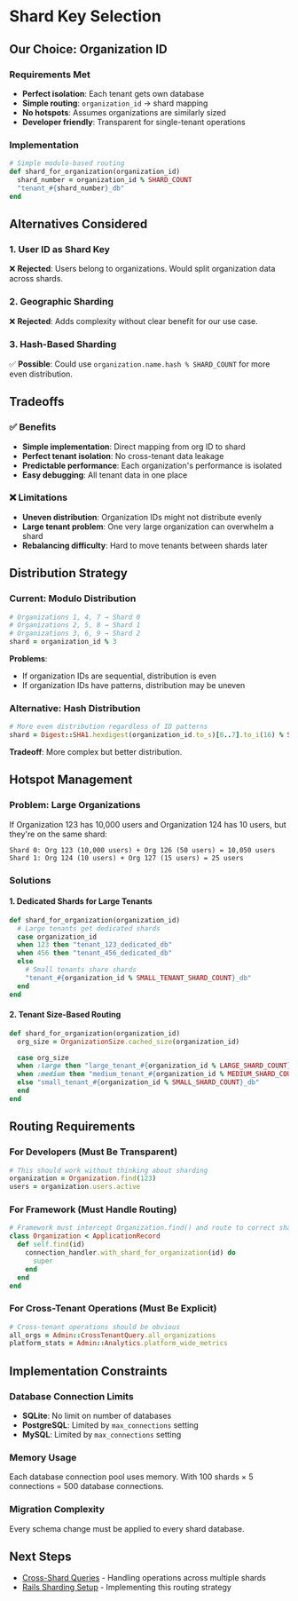 # Shard Key Selection

## Our Choice: Organization ID

### Requirements Met
- **Perfect isolation**: Each tenant gets own database
- **Simple routing**: `organization_id` → shard mapping
- **No hotspots**: Assumes organizations are similarly sized
- **Developer friendly**: Transparent for single-tenant operations

### Implementation
```ruby
# Simple modulo-based routing
def shard_for_organization(organization_id)
  shard_number = organization_id % SHARD_COUNT
  "tenant_#{shard_number}_db"
end
```

## Alternatives Considered

### 1. User ID as Shard Key
❌ **Rejected**: Users belong to organizations. Would split organization data across shards.

### 2. Geographic Sharding
❌ **Rejected**: Adds complexity without clear benefit for our use case.

### 3. Hash-Based Sharding
✅ **Possible**: Could use `organization.name.hash % SHARD_COUNT` for more even distribution.

## Tradeoffs

### ✅ Benefits
- **Simple implementation**: Direct mapping from org ID to shard
- **Perfect tenant isolation**: No cross-tenant data leakage
- **Predictable performance**: Each organization's performance is isolated
- **Easy debugging**: All tenant data in one place

### ❌ Limitations
- **Uneven distribution**: Organization IDs might not distribute evenly
- **Large tenant problem**: One very large organization can overwhelm a shard
- **Rebalancing difficulty**: Hard to move tenants between shards later

## Distribution Strategy

### Current: Modulo Distribution
```ruby
# Organizations 1, 4, 7 → Shard 0
# Organizations 2, 5, 8 → Shard 1
# Organizations 3, 6, 9 → Shard 2
shard = organization_id % 3
```

**Problems**:
- If organization IDs are sequential, distribution is even
- If organization IDs have patterns, distribution may be uneven

### Alternative: Hash Distribution
```ruby
# More even distribution regardless of ID patterns
shard = Digest::SHA1.hexdigest(organization_id.to_s)[0..7].to_i(16) % SHARD_COUNT
```

**Tradeoff**: More complex but better distribution.

## Hotspot Management

### Problem: Large Organizations
If Organization 123 has 10,000 users and Organization 124 has 10 users, but they're on the same shard:

```
Shard 0: Org 123 (10,000 users) + Org 126 (50 users) = 10,050 users
Shard 1: Org 124 (10 users) + Org 127 (15 users) = 25 users
```

### Solutions

#### 1. Dedicated Shards for Large Tenants
```ruby
def shard_for_organization(organization_id)
  # Large tenants get dedicated shards
  case organization_id
  when 123 then "tenant_123_dedicated_db"
  when 456 then "tenant_456_dedicated_db"
  else
    # Small tenants share shards
    "tenant_#{organization_id % SMALL_TENANT_SHARD_COUNT}_db"
  end
end
```

#### 2. Tenant Size-Based Routing
```ruby
def shard_for_organization(organization_id)
  org_size = OrganizationSize.cached_size(organization_id)

  case org_size
  when :large then "large_tenant_#{organization_id % LARGE_SHARD_COUNT}_db"
  when :medium then "medium_tenant_#{organization_id % MEDIUM_SHARD_COUNT}_db"
  else "small_tenant_#{organization_id % SMALL_SHARD_COUNT}_db"
  end
end
```

## Routing Requirements

### For Developers (Must Be Transparent)
```ruby
# This should work without thinking about sharding
organization = Organization.find(123)
users = organization.users.active
```

### For Framework (Must Handle Routing)
```ruby
# Framework must intercept Organization.find() and route to correct shard
class Organization < ApplicationRecord
  def self.find(id)
    connection_handler.with_shard_for_organization(id) do
      super
    end
  end
end
```

### For Cross-Tenant Operations (Must Be Explicit)
```ruby
# Cross-tenant operations should be obvious
all_orgs = Admin::CrossTenantQuery.all_organizations
platform_stats = Admin::Analytics.platform_wide_metrics
```

## Implementation Constraints

### Database Connection Limits
- **SQLite**: No limit on number of databases
- **PostgreSQL**: Limited by `max_connections` setting
- **MySQL**: Limited by `max_connections` setting

### Memory Usage
Each database connection pool uses memory. With 100 shards × 5 connections = 500 database connections.

### Migration Complexity
Every schema change must be applied to every shard database.

## Next Steps
- [Cross-Shard Queries](./cross-shard-queries.md) - Handling operations across multiple shards
- [Rails Sharding Setup](../implementation/rails-sharding-setup.md) - Implementing this routing strategy